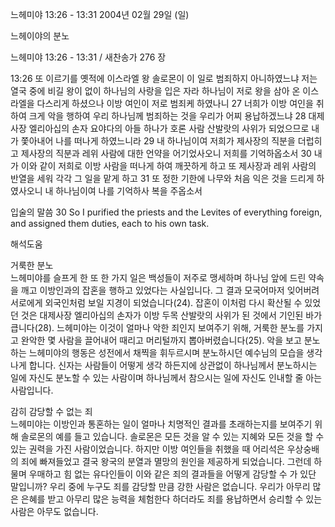느헤미야 13:26 - 13:31 
2004년 02월 29일 (일)

느헤이야의 분노



느헤미야 13:26 - 13:31 / 새찬송가 276 장


13:26 또 이르기를 옛적에 이스라엘 왕 솔로몬이 이 일로 범죄하지 아니하였느냐 저는 열국 중에 비길 왕이 없이 하나님의 사랑을 입은 자라 하나님이 저로 왕을 삼아 온 이스라엘을 다스리게 하셨으나 이방 여인이 저로 범죄케 하였나니 
27 너희가 이방 여인을 취하여 크게 악을 행하여 우리 하나님께 범죄하는 것을 우리가 어찌 용납하겠느냐 
28 대제사장 엘리아십의 손자 요야다의 아들 하나가 호론 사람 산발랏의 사위가 되었으므로 내가 쫓아내어 나를 떠나게 하였느니라 
29 내 하나님이여 저희가 제사장의 직분을 더럽히고 제사장의 직분과 레위 사람에 대한 언약을 어기었사오니 저희를 기억하옵소서 
30 내가 이와 같이 저희로 이방 사람을 떠나게 하여 깨끗하게 하고 또 제사장과 레위 사람의 반열을 세워 각각 그 일을 맡게 하고 
31 또 정한 기한에 나무와 처음 익은 것을 드리게 하였사오니 내 하나님이여 나를 기억하사 복을 주옵소서 

입술의 말씀 
30 So I purified the priests and the Levites of everything foreign, and assigned them duties, each to his own task.

해석도움





거룩한 분노  
느헤미야를 슬프게 한 또 한 가지 일은 백성들이 저주로 맹세하며 하나님 앞에 드린 약속을 깨고 이방인과의 잡혼을 행하고 있었다는 사실입니다. 그 결과 모국어마저 잊어버려 서로에게 외국인처럼 보일 지경이 되었습니다(24). 잡혼이 이처럼 다시 확산될 수 있었던 것은 대제사장 엘리아십의 손자가 이방 두목 산발랏의 사위가 된 것에서 기인된 바가 큽니다(28). 느헤미야는 이것이 얼마나 악한 죄인지 보여주기 위해, 거룩한 분노를 가지고 완악한 몇 사람을 끌어내어 때리고 머리털까지 뽑아버렸습니다(25). 악을 보고 분노하는 느헤미야의 행동은 성전에서 채찍을 휘두르시며 분노하시던 예수님의 모습을 생각나게 합니다. 신자는 사람들이 어떻게 생각 하든지에 상관없이 하나님께서 분노하시는 일에 자신도 분노할 수 있는 사람이며 하나님께서 참으시는 일에 자신도 인내할 줄 아는 사람입니다.  

감히 감당할 수 없는 죄  
느헤미야는 이방인과 통혼하는 일이 얼마나 치명적인 결과를 초래하는지를 보여주기 위해 솔로몬의 예를 들고 있습니다. 솔로몬은 모든 것을 알 수 있는 지혜와 모든 것을 할 수 있는 권력을 가진 사람이었습니다. 하지만 이방 여인들을 취했을 때 어리석은 우상숭배의 죄에 빠져들었고 결국 왕국의 분열과 멸망의 원인을 제공하게 되었습니다. 그런데 하물며 우매하고 힘 없는 유다인들이 이와 같은 죄의 결과들을 어떻게 감당할 수 가 있단 말입니까? 우리 중에 누구도 죄를 감당할 만큼 강한 사람은 없습니다. 우리가 아무리 많은 은혜를 받고 아무리 많은 능력을 체험한다 하더라도 죄를 용납하면서 승리할 수 있는 사람은 아무도 없습니다.